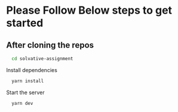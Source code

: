 # Please Follow Below steps to get started 

## After cloning the repos

```bash
  cd solvative-assignment
```

Install dependencies

```bash
  yarn install
```

Start the server

```bash
  yarn dev
```

